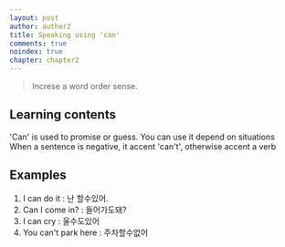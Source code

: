 ```yaml
---
layout: post
author: author2
title: Speaking using 'can'
comments: true
noindex: true
chapter: chapter2
---
```

>Increse a word order sense.

## Learning contents
'Can' is used to promise or guess.
You can use it depend on situations
When a sentence is negative, it accent 'can't',  otherwise accent a verb

## Examples
1. I can do it 
: 난 할수있어.
2. Can I come in? 
: 들어가도돼?
3. I can cry 
: 울수도있어
4. You can't park here
: 주차할수없어
